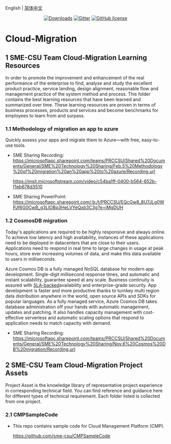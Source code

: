 English | [简体中文](./README_zh-CN.md)

<p align="center">
  <a href="https://github.com/sme-csu"><img src="https://badgen.net/badge/downloads/0/green?icon=github" alt="Downloads"></a>
  <a href="https://gitter.im/SME-CSU-Team/community?utm_source=badge&utm_medium=badge&utm_campaign=pr-badge"><img src="https://badges.gitter.im/SME-CSU-Team/community.svg" alt="Gitter" /></a>
  <a href="/LICENSE"><img src="https://img.shields.io/badge/license-MIT-blue.svg" alt="GitHub license" /></a>

# Cloud-Migration

## 1 SME-CSU Team Cloud-Migration Learning Resources

In order to promote the improvement and enhancement of the real performance of the enterprise to find, analyse and study the excellent product practice, service landing, design alignment, reasonable flow and management practice of the system method and process. This folder contains the best learning resources that have been learned and summarized over time. These learning resources are proven in terms of business processes, products and services and become benchmarks for employees to learn from and surpass.

### 1.1 Methodology of migration an app to azure

Quickly assess your apps and migrate them to Azure—with free, easy-to-use tools.

- SME Sharing Recording: 
  https://microsoftapc.sharepoint.com/teams/PRCCSU/Shared%20Documents/General/SME%20Technology%20Sharing/Feb.5%20Methodology%20of%20migration%20an%20app%20to%20azure/Recording.url

  https://msit.microsoftstream.com/video/c54ba1ff-0400-b564-652b-f1eb678d3510
  
- SME Sharing PowerPoint:
  https://microsoftapc.sharepoint.com/:b:/t/PRCCSU/EQcGw8_8U7JLg0WPJf6G0CwB_g3LlOBp3HeLVYeQxb3C3g?e=iMgDUH

### 1.2 CosmosDB migration

Today's applications are required to be highly responsive and always online. To achieve low latency and high availability, instances of these applications need to be deployed in datacenters that are close to their users. Applications need to respond in real time to large changes in usage at peak hours, store ever increasing volumes of data, and make this data available to users in milliseconds.

Azure Cosmos DB is a fully managed NoSQL database for modern app development. Single-digit millisecond response times, and automatic and instant scalability, guarantee speed at any scale. Business continuity is assured with [SLA-backed](https://azure.microsoft.com/support/legal/sla/cosmos-db)availability and enterprise-grade security. App development is faster and more productive thanks to turnkey multi region data distribution anywhere in the world, open source APIs and SDKs for popular languages. As a fully managed service, Azure Cosmos DB takes database administration off your hands with automatic management, updates and patching. It also handles capacity management with cost-effective serverless and automatic scaling options that respond to application needs to match capacity with demand.

- SME Sharing Recording: 
  https://microsoftapc.sharepoint.com/teams/PRCCSU/Shared%20Documents/General/SME%20Technology%20Sharing/Nov.6%20Cosmos%20DB%20migration/Recording.url

## 2 SME-CSU Team Cloud-Migration Project Assets

Project Asset is the knowledge library of representative project experience in corresponding technical field. You can find reference and guidance here for different types of technical requirement. Each folder listed is collected from one project.

### 2.1 CMPSampleCode

- This repo contains sample code for Cloud Management Platform (CMP).

  https://github.com/sme-csu/CMPSampleCode